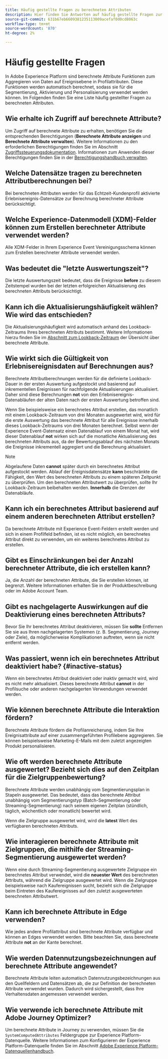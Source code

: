 ```yaml
---
title: Häufig gestellte Fragen zu berechneten Attributen
description: Hier finden Sie Antworten auf häufig gestellte Fragen zur Verwendung berechneter Attribute.
source-git-commit: 631b67eb6609381235113009acefaf0d0cd8063c
workflow-type: tm+mt
source-wordcount: '870'
ht-degree: 2%

---
```



# Häufig gestellte Fragen

In Adobe Experience Platform sind berechnete Attribute Funktionen zum Aggregieren von Daten auf Ereignisebene in Profilattributen. Diese Funktionen werden automatisch berechnet, sodass sie für die Segmentierung, Aktivierung und Personalisierung verwendet werden können. Im Folgenden finden Sie eine Liste häufig gestellter Fragen zu berechneten Attributen.

## Wie erhalte ich Zugriff auf berechnete Attribute?

Um Zugriff auf berechnete Attribute zu erhalten, benötigen Sie die entsprechenden Berechtigungen (**Berechnete Attribute anzeigen** und **Berechnete Attribute verwalten**). Weitere Informationen zu den erforderlichen Berechtigungen finden Sie im Abschnitt [Zugriffssteuerungsdokumentation](../../access-control/home.md). Informationen zum Anwenden dieser Berechtigungen finden Sie in der [Berechtigungshandbuch verwalten](../../access-control/ui/permissions.md).

## Welche Datensätze tragen zu berechneten Attributberechnungen bei?

Bei berechneten Attributen werden für das Echtzeit-Kundenprofil aktivierte Erlebnisereignis-Datensätze zur Berechnung berechneter Attribute berücksichtigt.

## Welche Experience-Datenmodell (XDM)-Felder können zum Erstellen berechneter Attribute verwendet werden?

Alle XDM-Felder in Ihrem Experience Event Vereinigungsschema können zum Erstellen berechneter Attribute verwendet werden.

## Was bedeutet die &quot;letzte Auswertungszeit&quot;?

Die letzte Auswertungszeit bedeutet, dass die Ereignisse **before** zu diesem Zeitstempel wurden bei der letzten erfolgreichen Aktualisierung des berechneten Attributs berücksichtigt.

## Kann ich die Aktualisierungshäufigkeit wählen? Wie wird das entschieden?

Die Aktualisierungshäufigkeit wird automatisch anhand des Lookback-Zeitraums Ihres berechneten Attributs bestimmt. Weitere Informationen hierzu finden Sie im [Abschnitt zum Lookback-Zeitraum](./overview.md#lookback-periods) der Übersicht über berechnete Attribute.

## Wie wirkt sich die Gültigkeit von Erlebnisereignisdaten auf Berechnungen aus?

Berechnete Attributberechnungen werden für die definierte Lookback-Dauer in der ersten Auswertung aufgestockt und basierend auf inkrementellen Ereignissen für nachfolgende Aktualisierungen aktualisiert. Daher sind diese Berechnungen **not** von den Erlebnisereignis-Datenabläufen der alten Daten nach der ersten Auswertung betroffen sind.

Wenn Sie beispielsweise ein berechnetes Attribut erstellen, das monatlich mit einem Lookback-Zeitraum von drei Monaten ausgewertet wird, wird für die erste Auswertung das berechnete Attribut für alle Ereignisse innerhalb dieses Lookback-Zeitraums von drei Monaten berechnet. Selbst wenn der Experience Event-Datensatz einen Datenablauf von einem Monat hat, wird dieser Datenablauf **not** wirken sich auf die monatliche Aktualisierung des berechneten Attributs aus, da der Bewertungsablauf des nächsten Monats die Ereignisse inkrementell aggregiert und die Berechnung aktualisiert.

>[!NOTE]
>
>Abgelaufene Daten **cannot** später durch ein berechnetes Attribut aufgestockt werden. Ablauf der Ereignisdatensätze **kann** beschränkte die Fähigkeit, den Wert des berechneten Attributs zu einem späteren Zeitpunkt zu überprüfen. Um den berechneten Attributwert zu überprüfen, sollte Ihr Lookback-Zeitraum beibehalten werden. **Innerhalb** die Grenzen der Datenabläufe.

## Kann ich ein berechnetes Attribut basierend auf einem anderen berechneten Attribut erstellen?

Da berechnete Attribute mit Experience Event-Feldern erstellt werden und sich in einem Profilfeld befinden, ist es nicht möglich, ein berechnetes Attribut direkt zu verwenden, um ein weiteres berechnetes Attribut zu erstellen.

## Gibt es Einschränkungen bei der Anzahl berechneter Attribute, die ich erstellen kann?

Ja, die Anzahl der berechneten Attribute, die Sie erstellen können, ist begrenzt. Weitere Informationen erhalten Sie in der Produktbeschreibung oder im Adobe Account Team.

## Gibt es nachgelagerte Auswirkungen auf die Deaktivierung eines berechneten Attributs?

Bevor Sie Ihr berechnetes Attribut deaktivieren, müssen Sie **sollte** Entfernen Sie sie aus Ihren nachgelagerten Systemen (z. B. Segmentierung, Journey oder Ziele), da möglicherweise Komplikationen auftreten, wenn sie nicht entfernt werden.

## Was passiert, wenn ich ein berechnetes Attribut deaktiviert habe? {#inactive-status}

Wenn ein berechnetes Attribut deaktiviert oder inaktiv gemacht wird, wird es nicht mehr aktualisiert. Dieses berechnete Attribut **cannot** in der Profilsuche oder anderen nachgelagerten Verwendungen verwendet werden.

## Wie können berechnete Attribute die Interaktion fördern?

Berechnete Attribute fördern die Profilanreicherung, indem Sie Ihre Ereignisattribute auf einer zusammengeführten Profilebene aggregieren. Sie können beispielsweise Marketing-E-Mails mit dem zuletzt angezeigten Produkt personalisieren.

## Wie oft werden berechnete Attribute ausgewertet? Bezieht sich dies auf den Zeitplan für die Zielgruppenbewertung?

Berechnete Attribute werden unabhängig vom Segmentierungsplan in Stapeln ausgewertet. Das bedeutet, dass das berechnete Attribut unabhängig vom Segmentierungstyp (Batch-Segmentierung oder Streaming-Segmentierung) nach seinem eigenen Zeitplan (stündlich, täglich, wöchentlich oder monatlich) bewertet wird.

Wenn die Zielgruppe ausgewertet wird, wird die **latest** Wert des verfügbaren berechneten Attributs.

## Wie interagieren berechnete Attribute mit Zielgruppen, die mithilfe der Streaming-Segmentierung ausgewertet werden?

Wenn eine durch Streaming-Segmentierung ausgewertete Zielgruppe ein berechnetes Attribut verwendet, wird die **neuester Wert** des berechneten Attributs, während die Zielgruppe ausgewertet wird. Wenn die Zielgruppe beispielsweise nach Kaufereignissen sucht, bezieht sich die Zielgruppe beim Eintreten des Kaufereignisses auf den zuletzt ausgewerteten berechneten Attributwert.

## Kann ich berechnete Attribute in Edge verwenden?

Wie jedes andere Profilattribut sind berechnete Attribute verfügbar und können an Edges verwendet werden. Bitte beachten Sie, dass berechnete Attribute **not** an der Kante berechnet.

## Wie werden Datennutzungsbezeichnungen auf berechnete Attribute angewendet?

Berechnete Attribute leiten automatisch Datennutzungsbezeichnungen aus den Quellfeldern und Datensätzen ab, die zur Definition der berechneten Attribute verwendet wurden. Dadurch wird sichergestellt, dass Ihre Verhaltensdaten angemessen verwendet werden.

## Wie verwende ich berechnete Attribute mit Adobe Journey Optimizer?

Um berechnete Attribute in Journey zu verwenden, müssen Sie die `SystemComputedAttributes` Feldergruppe zur Experience Platform-Datenquelle. Weitere Informationen zum Konfigurieren der Experience Platform-Datenquelle finden Sie im Abschnitt [Adobe Experience Platform-Datenquellenhandbuch](https://experienceleague.adobe.com/docs/journey-optimizer/using/configuration/configure-journeys/data-source-journeys/adobe-experience-platform-data-source.html?lang=en).
